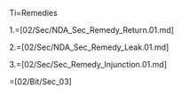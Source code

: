 Ti=Remedies

1.=[02/Sec/NDA_Sec_Remedy_Return.01.md]

2.=[02/Sec/NDA_Sec_Remedy_Leak.01.md]

3.=[02/Sec/Sec_Remedy_Injunction.01.md]

=[02/Bit/Sec_03]